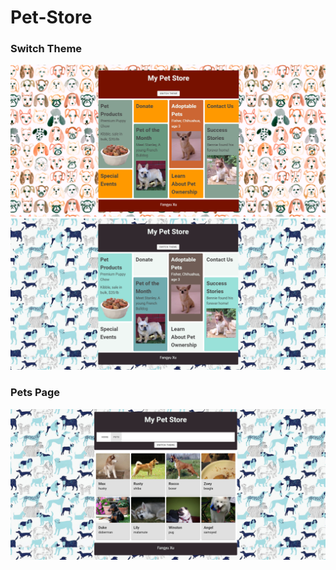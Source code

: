 # Pet-Store
### Switch Theme
![image](https://github.com/lnnhpmp/Pet-Store/blob/master/orangeTheme.png)
![image](https://github.com/lnnhpmp/Pet-Store/blob/master/blueTheme.png)
### Pets Page
![image](https://github.com/lnnhpmp/Pet-Store/blob/master/petsPage.png)
